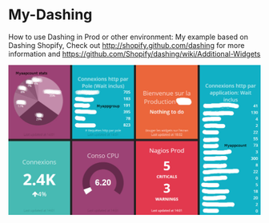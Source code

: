 # My-Dashing
How to use Dashing in Prod or other environment: My example based on Dashing Shopify,
Check out http://shopify.github.com/dashing for more information and https://github.com/Shopify/dashing/wiki/Additional-Widgets

![example](https://github.com/lgattoni/My-Dashing/blob/master/img/Mydash.jpeg?raw=true)
